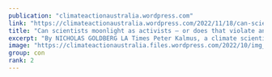 ```yaml
---
publication: "climateactionaustralia.wordpress.com"
link: "https://climateactionaustralia.wordpress.com/2022/11/18/can-scientists-moonlight-as-activists-or-does-that-violate-an-important-ethical-code-ecologicalcrisis-climatecrisis-cop27/"
title: "Can scientists moonlight as activists — or does that violate an important ethical code? #EcologicalCrisis #ClimateCrisis #COP27"
excerpt: "By NICHOLAS GOLDBERG LA Times Peter Kalmus, a climate scientist with NASA’s Jet Propulsion Laboratory, chained himself to the doors of the Wilson Air Center in Charlotte, N.C., last week as part of…"
image: "https://climateactionaustralia.files.wordpress.com/2022/10/img_1881.jpg?w=1200"
group: con
rank: 2
---
```

